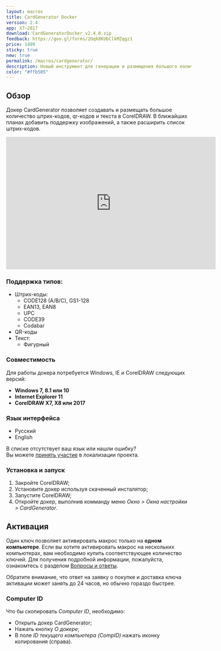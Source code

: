 ```yaml
---
layout: macros
title: CardGenerator Docker
version: 2.4
app: X7–2017
download: CardGeneratorDocker_v2.4.0.zip
feedback: https://goo.gl/forms/2Oqk8KUbClkMZqgz1
price: 1499
sticky: true
new: true
permalink: /macros/cardgenerator/
description: Новый инструмент для генерации и размещения большого количества штрих-кодов, qr-кодов и текста, на основе переменных данных, разработанный специально для актуальных версий CorelDRAW (X7–2017).
color: "#ffb505"
---
```


## Обзор

Докер CardGenerator позволяет создавать и размещать большое количество штрих-кодов, qr-кодов и текста в CorelDRAW.
В ближайших планах добавить поддержку изображений, а также расширить список штрих-кодов.

<iframe width="570" height="360" src="https://www.youtube.com/embed/X-K_WqJ5GXI?rel=0" frameborder="0" allowfullscreen></iframe>

### Поддержка типов:

* Штрих-коды:
  * CODE128 (A/B/C), GS1-128
  * EAN13, EAN8
  * UPC
  * CODE39
  * Codabar
* QR-коды
* Текст:
  * Фигурный

### Совместимость

Для работы докера потребуется Windows, IE и CorelDRAW следующих версий:

* **Windows 7, 8.1 или 10**
* **Internet Explorer 11**
* **CorelDRAW X7, X8 или 2017**

### Язык интерфейса

* Русский
* English

В списке отсутствует ваш язык или нашли ошибку?   
Вы можете [принять участие](https://poeditor.com/join/project/BCyk4vVbhr) в локализации проекта.

### Установка и запуск

1. Закройте CorelDRAW;
1. Установите докер используя скаченный инсталятор;
1. Запустите CorelDRAW;
1. Откройте докер, выполнив комманду меню _Окно > Окна настройки > CardGenerator_. 

## Активация

Один ключ позволяет активировать макрос только на **одном компьютере**.
Если вы хотите активировать макрос на нескольких компьютерах, вам необходимо купить соответствующее количество ключей.
Для получения подробной информации, пожалуйста, ознакомтесь с разделом [Вопросы и ответы](/macros/question-answer/).

Обратите внимание, что ответ на заявку о покупке и доставка ключа активации может занять до 24 часов, но обычно гораздо быстрее.

### Computer ID

Что бы скопировать _Computer ID_, необходимо:

* Открыть докер CardGenerator;
* Нажать кнопку _О докере_;
* В поле _ID текущего компьютера (CompID)_ нажать иконку копирования (справа).
